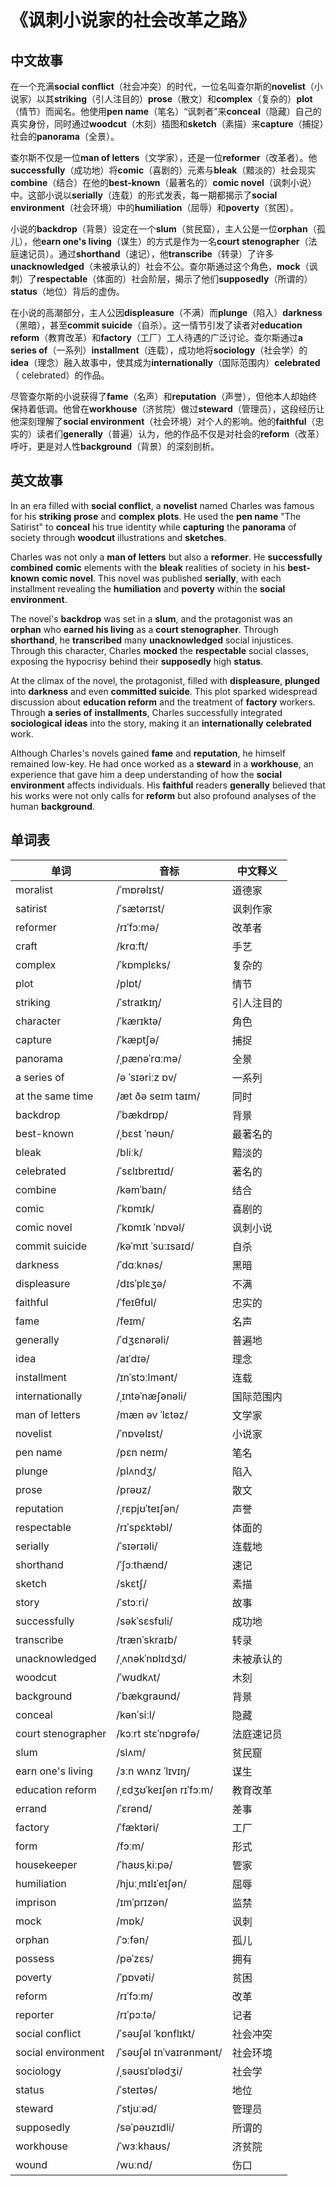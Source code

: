# **《讽刺小说家的社会改革之路》**

## 中文故事
在一个充满**social conflict**（社会冲突）的时代，一位名叫查尔斯的**novelist**（小说家）以其**striking**（引人注目的）**prose**（散文）和**complex**（复杂的）**plot**（情节）而闻名。他使用**pen name**（笔名）“讽刺者”来**conceal**（隐藏）自己的真实身份，同时通过**woodcut**（木刻）插图和**sketch**（素描）来**capture**（捕捉）社会的**panorama**（全景）。

查尔斯不仅是一位**man of letters**（文学家），还是一位**reformer**（改革者）。他**successfully**（成功地）将**comic**（喜剧的）元素与**bleak**（黯淡的）社会现实**combine**（结合）在他的**best-known**（最著名的）**comic novel**（讽刺小说）中。这部小说以**serially**（连载）的形式发表，每一期都揭示了**social environment**（社会环境）中的**humiliation**（屈辱）和**poverty**（贫困）。

小说的**backdrop**（背景）设定在一个**slum**（贫民窟），主人公是一位**orphan**（孤儿），他**earn one's living**（谋生）的方式是作为一名**court stenographer**（法庭速记员）。通过**shorthand**（速记），他**transcribe**（转录）了许多**unacknowledged**（未被承认的）社会不公。查尔斯通过这个角色，**mock**（讽刺）了**respectable**（体面的）社会阶层，揭示了他们**supposedly**（所谓的）**status**（地位）背后的虚伪。

在小说的高潮部分，主人公因**displeasure**（不满）而**plunge**（陷入）**darkness**（黑暗），甚至**commit suicide**（自杀）。这一情节引发了读者对**education reform**（教育改革）和**factory**（工厂）工人待遇的广泛讨论。查尔斯通过**a series of**（一系列）**installment**（连载），成功地将**sociology**（社会学）的**idea**（理念）融入故事中，使其成为**internationally**（国际范围内）**celebrated**（ celebrated）的作品。

尽管查尔斯的小说获得了**fame**（名声）和**reputation**（声誉），但他本人却始终保持着低调。他曾在**workhouse**（济贫院）做过**steward**（管理员），这段经历让他深刻理解了**social environment**（社会环境）对个人的影响。他的**faithful**（忠实的）读者们**generally**（普遍）认为，他的作品不仅是对社会的**reform**（改革）呼吁，更是对人性**background**（背景）的深刻剖析。

## 英文故事
In an era filled with **social conflict**, a **novelist** named Charles was famous for his **striking** **prose** and **complex** **plots**. He used the **pen name** "The Satirist" to **conceal** his true identity while **capturing** the **panorama** of society through **woodcut** illustrations and **sketches**.

Charles was not only a **man of letters** but also a **reformer**. He **successfully** **combined** **comic** elements with the **bleak** realities of society in his **best-known** **comic novel**. This novel was published **serially**, with each installment revealing the **humiliation** and **poverty** within the **social environment**.

The novel's **backdrop** was set in a **slum**, and the protagonist was an **orphan** who **earned his living** as a **court stenographer**. Through **shorthand**, he **transcribed** many **unacknowledged** social injustices. Through this character, Charles **mocked** the **respectable** social classes, exposing the hypocrisy behind their **supposedly** high **status**.

At the climax of the novel, the protagonist, filled with **displeasure**, **plunged** into **darkness** and even **committed suicide**. This plot sparked widespread discussion about **education reform** and the treatment of **factory** workers. Through **a series of** **installments**, Charles successfully integrated **sociological** **ideas** into the story, making it an **internationally** **celebrated** work.

Although Charles's novels gained **fame** and **reputation**, he himself remained low-key. He had once worked as a **steward** in a **workhouse**, an experience that gave him a deep understanding of how the **social environment** affects individuals. His **faithful** readers **generally** believed that his works were not only calls for **reform** but also profound analyses of the human **background**.

## 单词表
| 单词              | 音标                      | 中文释义         |
|-------------------|---------------------------|------------------|
| moralist          | /ˈmɒrəlɪst/              | 道德家           |
| satirist          | /ˈsætərɪst/              | 讽刺作家         |
| reformer          | /rɪˈfɔːmə/               | 改革者           |
| craft             | /krɑːft/                 | 手艺             |
| complex           | /ˈkɒmplɛks/              | 复杂的           |
| plot              | /plɒt/                   | 情节             |
| striking          | /ˈstraɪkɪŋ/              | 引人注目的       |
| character         | /ˈkærɪktə/               | 角色             |
| capture           | /ˈkæptʃə/                | 捕捉             |
| panorama          | /ˌpænəˈrɑːmə/            | 全景             |
| a series of       | /ə ˈsɪəriːz ɒv/          | 一系列           |
| at the same time  | /æt ðə seɪm taɪm/        | 同时             |
| backdrop          | /ˈbækdrɒp/               | 背景             |
| best-known        | /ˌbɛst ˈnəʊn/            | 最著名的         |
| bleak             | /bliːk/                  | 黯淡的           |
| celebrated        | /ˈsɛlɪbreɪtɪd/           | 著名的           |
| combine           | /kəmˈbaɪn/               | 结合             |
| comic             | /ˈkɒmɪk/                 | 喜剧的           |
| comic novel       | /ˈkɒmɪk ˈnɒvəl/          | 讽刺小说         |
| commit suicide    | /kəˈmɪt ˈsuːɪsaɪd/       | 自杀             |
| darkness          | /ˈdɑːknəs/               | 黑暗             |
| displeasure       | /dɪsˈplɛʒə/              | 不满             |
| faithful          | /ˈfeɪθfʊl/               | 忠实的           |
| fame              | /feɪm/                   | 名声             |
| generally         | /ˈdʒɛnərəli/             | 普遍地           |
| idea              | /aɪˈdɪə/                 | 理念             |
| installment       | /ɪnˈstɔːlmənt/           | 连载             |
| internationally   | /ˌɪntəˈnæʃənəli/         | 国际范围内       |
| man of letters     | /mæn əv ˈlɛtəz/          | 文学家           |
| novelist          | /ˈnɒvəlɪst/              | 小说家           |
| pen name          | /pɛn neɪm/               | 笔名             |
| plunge            | /plʌndʒ/                 | 陷入             |
| prose             | /prəʊz/                  | 散文             |
| reputation        | /ˌrɛpjʊˈteɪʃən/          | 声誉             |
| respectable       | /rɪˈspɛktəbl/            | 体面的           |
| serially          | /ˈsɪərɪəli/              | 连载地           |
| shorthand         | /ˈʃɔːthænd/              | 速记             |
| sketch            | /skɛtʃ/                  | 素描             |
| story             | /ˈstɔːri/                | 故事             |
| successfully      | /səkˈsɛsfʊli/            | 成功地           |
| transcribe        | /trænˈskraɪb/            | 转录             |
| unacknowledged    | /ˌʌnəkˈnɒlɪdʒd/          | 未被承认的       |
| woodcut           | /ˈwʊdkʌt/                | 木刻             |
| background        | /ˈbækɡraʊnd/             | 背景             |
| conceal           | /kənˈsiːl/               | 隐藏             |
| court stenographer| /kɔːrt stɛˈnɒɡrəfə/      | 法庭速记员       |
| slum              | /slʌm/                   | 贫民窟           |
| earn one's living | /ɜːn wʌnz ˈlɪvɪŋ/        | 谋生             |
| education reform  | /ˌɛdʒʊˈkeɪʃən rɪˈfɔːm/   | 教育改革         |
| errand            | /ˈɛrənd/                 | 差事             |
| factory           | /ˈfæktəri/               | 工厂             |
| form              | /fɔːm/                   | 形式             |
| housekeeper       | /ˈhaʊsˌkiːpə/            | 管家             |
| humiliation       | /hjuːˌmɪlɪˈeɪʃən/        | 屈辱             |
| imprison          | /ɪmˈprɪzən/              | 监禁             |
| mock              | /mɒk/                    | 讽刺             |
| orphan            | /ˈɔːfən/                 | 孤儿             |
| possess           | /pəˈzɛs/                 | 拥有             |
| poverty           | /ˈpɒvəti/                | 贫困             |
| reform            | /rɪˈfɔːm/                | 改革             |
| reporter          | /rɪˈpɔːtə/               | 记者             |
| social conflict   | /ˈsəʊʃəl ˈkɒnflɪkt/      | 社会冲突         |
| social environment| /ˈsəʊʃəl ɪnˈvaɪrənmənt/  | 社会环境         |
| sociology         | /ˌsəʊsɪˈɒlədʒi/          | 社会学           |
| status            | /ˈsteɪtəs/               | 地位             |
| steward           | /ˈstjuːəd/               | 管理员           |
| supposedly        | /səˈpəʊzɪdli/            | 所谓的           |
| workhouse         | /ˈwɜːkhaʊs/              | 济贫院           |
| wound             | /wuːnd/                  | 伤口             |